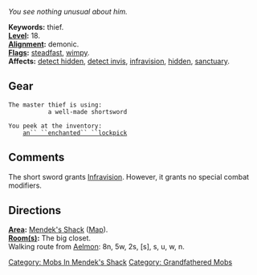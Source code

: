 *You see nothing unusual about him.*

**Keywords:** thief.  
**[Level](Level "wikilink"):** 18.  
**[Alignment](Alignment "wikilink"):** demonic.  
**[Flags](:Category:_Mob_Types "wikilink"):**
[steadfast](Sentinel_Mobs "wikilink"), [wimpy](Wimpy_Mobs "wikilink").  
**Affects:** [detect hidden](Detect_Hidden "wikilink"), [detect
invis](Detect_Invis "wikilink"), [infravision](Infravision "wikilink"),
[hidden](Hide "wikilink"), [sanctuary](Sanctuary "wikilink").  

## Gear

`The master thief is using:`  
<wielded>`           a well-made shortsword`

`You peek at the inventory:`  
`    `[`an`` ``enchanted`` ``lockpick`](Enchanted_Lockpick "wikilink")

## Comments

The short sword grants [Infravision](Infravision "wikilink"). However,
it grants no special combat modifiers.

## Directions

**[Area](:Category:_Areas "wikilink"):** [Mendek's
Shack](:Category:_Mendek's_Shack "wikilink")
([Map](Mendek's_Shack_Map "wikilink")).  
**[Room(s)](:Category:_Rooms "wikilink"):** The big closet.  
Walking route from [Aelmon](Aelmon "wikilink"): 8n, 5w, 2s, \[s\], s, u,
w, n.  

[Category: Mobs In Mendek's
Shack](Category:_Mobs_In_Mendek's_Shack "wikilink") [Category:
Grandfathered Mobs](Category:_Grandfathered_Mobs "wikilink")
